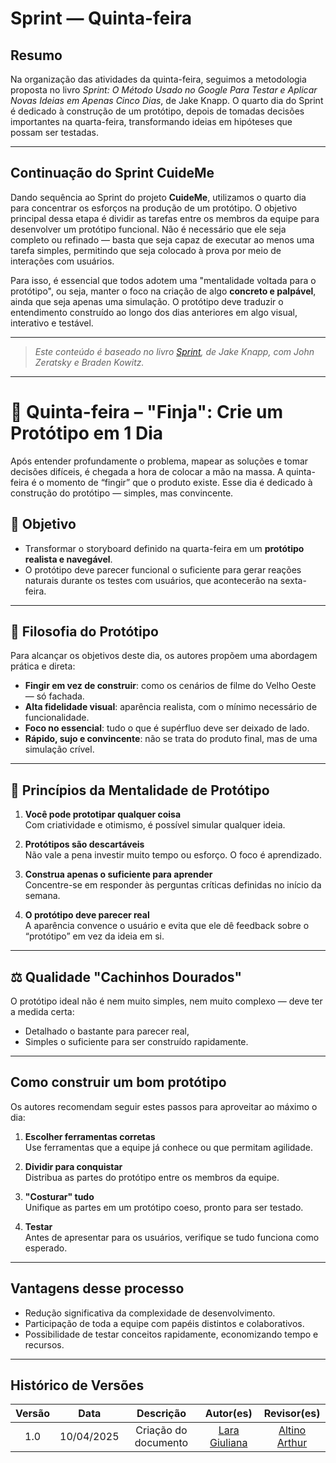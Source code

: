 # Sprint — Quinta-feira

## Resumo

Na organização das atividades da quinta-feira, seguimos a metodologia proposta no livro _Sprint: O Método Usado no Google Para Testar e Aplicar Novas Ideias em Apenas Cinco Dias_, de Jake Knapp. O quarto dia do Sprint é dedicado à construção de um protótipo, depois de tomadas decisões importantes na quarta-feira, transformando ideias em hipóteses que possam ser testadas.

---

## Continuação do Sprint CuideMe

Dando sequência ao Sprint do projeto **CuideMe**, utilizamos o quarto dia para concentrar os esforços na produção de um protótipo. O objetivo principal dessa etapa é dividir as tarefas entre os membros da equipe para desenvolver um protótipo funcional. Não é necessário que ele seja completo ou refinado — basta que seja capaz de executar ao menos uma tarefa simples, permitindo que seja colocado à prova por meio de interações com usuários.

Para isso, é essencial que todos adotem uma "mentalidade voltada para o protótipo", ou seja, manter o foco na criação de algo **concreto e palpável**, ainda que seja apenas uma simulação. O protótipo deve traduzir o entendimento construído ao longo dos dias anteriores em algo visual, interativo e testável.

---

> _Este conteúdo é baseado no livro [Sprint](https://www.thesprintbook.com), de Jake Knapp, com John Zeratsky e Braden Kowitz._  

---

# 📅 Quinta-feira – "Finja": Crie um Protótipo em 1 Dia

Após entender profundamente o problema, mapear as soluções e tomar decisões difíceis, é chegada a hora de colocar a mão na massa. A quinta-feira é o momento de “fingir” que o produto existe. Esse dia é dedicado à construção do protótipo — simples, mas convincente.

## 🎯 Objetivo

- Transformar o storyboard definido na quarta-feira em um **protótipo realista e navegável**.
- O protótipo deve parecer funcional o suficiente para gerar reações naturais durante os testes com usuários, que acontecerão na sexta-feira.

---

## 💭 Filosofia do Protótipo

Para alcançar os objetivos deste dia, os autores propõem uma abordagem prática e direta:

- **Fingir em vez de construir**: como os cenários de filme do Velho Oeste — só fachada.
- **Alta fidelidade visual**: aparência realista, com o mínimo necessário de funcionalidade.
- **Foco no essencial**: tudo o que é supérfluo deve ser deixado de lado.
- **Rápido, sujo e convincente**: não se trata do produto final, mas de uma simulação crível.

---

## 🧠 Princípios da Mentalidade de Protótipo

1. **Você pode prototipar qualquer coisa**  
   Com criatividade e otimismo, é possível simular qualquer ideia.

2. **Protótipos são descartáveis**  
   Não vale a pena investir muito tempo ou esforço. O foco é aprendizado.

3. **Construa apenas o suficiente para aprender**  
   Concentre-se em responder às perguntas críticas definidas no início da semana.

4. **O protótipo deve parecer real**  
   A aparência convence o usuário e evita que ele dê feedback sobre o “protótipo” em vez da ideia em si.

---

## ⚖️ Qualidade "Cachinhos Dourados"

O protótipo ideal não é nem muito simples, nem muito complexo — deve ter a medida certa:

- Detalhado o bastante para parecer real,
- Simples o suficiente para ser construído rapidamente.

---

## Como construir um bom protótipo

Os autores recomendam seguir estes passos para aproveitar ao máximo o dia:

1. **Escolher ferramentas corretas**  
   Use ferramentas que a equipe já conhece ou que permitam agilidade.

2. **Dividir para conquistar**  
   Distribua as partes do protótipo entre os membros da equipe.

3. **"Costurar" tudo**  
   Unifique as partes em um protótipo coeso, pronto para ser testado.

4. **Testar**  
   Antes de apresentar para os usuários, verifique se tudo funciona como esperado.

---

## Vantagens desse processo

- Redução significativa da complexidade de desenvolvimento.
- Participação de toda a equipe com papéis distintos e colaborativos.
- Possibilidade de testar conceitos rapidamente, economizando tempo e recursos.

---

## Histórico de Versões

| Versão |    Data    |          Descrição          |                       Autor(es)                        |                   Revisor(es)                   |
| :----: | :--------: | :-------------------------: | :----------------------------------------------------: | :---------------------------------------------: |
|  1.0   | 10/04/2025 | Criação do documento | [Lara Giuliana](https://github.com/gravelylara) | [Altino Arthur](https://github.com/arthurrochamoreira) |
